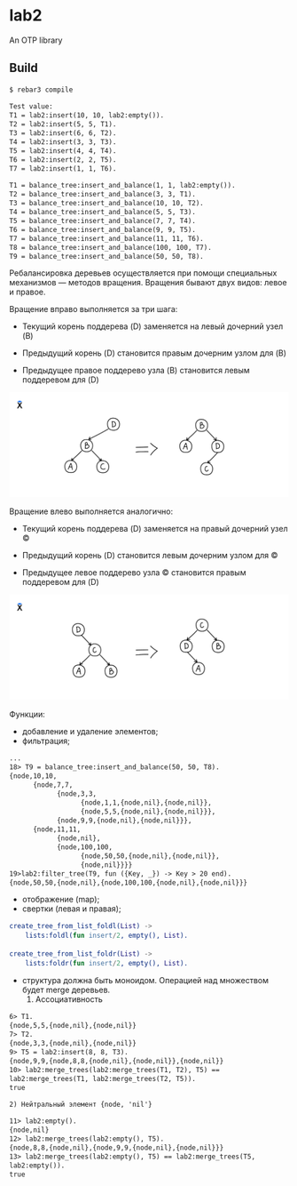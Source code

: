 lab2
=====

An OTP library

Build
-----

    $ rebar3 compile

```
Test value:
T1 = lab2:insert(10, 10, lab2:empty()).
T2 = lab2:insert(5, 5, T1).    
T3 = lab2:insert(6, 6, T2).
T4 = lab2:insert(3, 3, T3).
T5 = lab2:insert(4, 4, T4).
T6 = lab2:insert(2, 2, T5).
T7 = lab2:insert(1, 1, T6).
```

```
T1 = balance_tree:insert_and_balance(1, 1, lab2:empty()).
T2 = balance_tree:insert_and_balance(3, 3, T1).
T3 = balance_tree:insert_and_balance(10, 10, T2).
T4 = balance_tree:insert_and_balance(5, 5, T3).
T5 = balance_tree:insert_and_balance(7, 7, T4).
T6 = balance_tree:insert_and_balance(9, 9, T5).
T7 = balance_tree:insert_and_balance(11, 11, T6).
T8 = balance_tree:insert_and_balance(100, 100, T7).
T9 = balance_tree:insert_and_balance(50, 50, T8).
```
Ребалансировка деревьев осуществляется при помощи специальных механизмов — методов вращения. Вращения бывают двух видов: левое и правое.

Вращение вправо выполняется за три шага:

- Текущий корень поддерева (D) заменяется на левый дочерний узел (B)

- Предыдущий корень (D) становится правым дочерним узлом для (B)

- Предыдущее правое поддерево узла (B) становится левым поддеревом для (D)

![alt text](resources/image1.png)

Вращение влево выполняется аналогично:

- Текущий корень поддерева (D) заменяется на правый дочерний узел ©

- Предыдущий корень (D) становится левым дочерним узлом для ©

- Предыдущее левое поддерево узла © становится правым поддеревом для (D)

![alt text](resources/image2.png)


Функции:

- добавление и удаление элементов;
- фильтрация;
```
...
18> T9 = balance_tree:insert_and_balance(50, 50, T8).
{node,10,10,
      {node,7,7,
            {node,3,3,
                  {node,1,1,{node,nil},{node,nil}},
                  {node,5,5,{node,nil},{node,nil}}},
            {node,9,9,{node,nil},{node,nil}}},
      {node,11,11,
            {node,nil},
            {node,100,100,
                  {node,50,50,{node,nil},{node,nil}},
                  {node,nil}}}}
19>lab2:filter_tree(T9, fun ({Key, _}) -> Key > 20 end).  
{node,50,50,{node,nil},{node,100,100,{node,nil},{node,nil}}}
```
- отображение (map);
- свертки (левая и правая);
``` erl
create_tree_from_list_foldl(List) ->
    lists:foldl(fun insert/2, empty(), List).

create_tree_from_list_foldr(List) ->
    lists:foldr(fun insert/2, empty(), List).
```
- структура должна быть моноидом.
    Операцией над множеством будет merge деревьев.
  1) Ассоциативность
```
6> T1.
{node,5,5,{node,nil},{node,nil}}
7> T2.
{node,3,3,{node,nil},{node,nil}}
9> T5 = lab2:insert(8, 8, T3).
{node,9,9,{node,8,8,{node,nil},{node,nil}},{node,nil}}
10> lab2:merge_trees(lab2:merge_trees(T1, T2), T5) == lab2:merge_trees(T1, lab2:merge_trees(T2, T5)).
true
```
    2) Нейтральный элемент {node, 'nil'}
```
11> lab2:empty().
{node,nil}
12> lab2:merge_trees(lab2:empty(), T5).                                                              
{node,8,8,{node,nil},{node,9,9,{node,nil},{node,nil}}}
13> lab2:merge_trees(lab2:empty(), T5) == lab2:merge_trees(T5, lab2:empty()).
true
```
